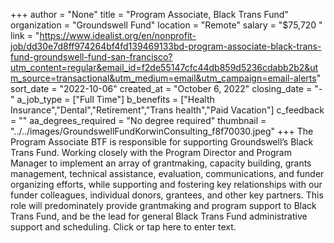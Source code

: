 +++
author = "None"
title = "Program Associate, Black Trans Fund"
organization = "Groundswell Fund"
location = "Remote"
salary = "$75,720 "
link = "https://www.idealist.org/en/nonprofit-job/dd30e7d8ff974264bf4fd139469133bd-program-associate-black-trans-fund-groundswell-fund-san-francisco?utm_content=regular&email_id=f2de55147cfc44db859d5236cdabb2b2&utm_source=transactional&utm_medium=email&utm_campaign=email-alerts"
sort_date = "2022-10-06"
created_at = "October 6, 2022"
closing_date = "-"
a_job_type = ["Full Time"]
b_benefits = ["Health Insurance","Dental","Retirement","Trans health","Paid Vacation"]
c_feedback = ""
aa_degrees_required = "No degree required"
thumbnail = "../../images/GroundswellFundKorwinConsulting_f8f70030.jpeg"
+++
The Program Associate BTF is responsible for supporting Groundswell’s Black Trans Fund. Working closely with the Program Director and Program Manager to implement an array of grantmaking, capacity building, grants management, technical assistance, evaluation, communications, and funder organizing efforts, while supporting and fostering key relationships with our funder colleagues, individual donors, grantees, and other key partners. This role will predominately provide grantmaking and program support to Black Trans Fund, and be the lead for general Black Trans Fund administrative support and scheduling. Click or tap here to enter text. 